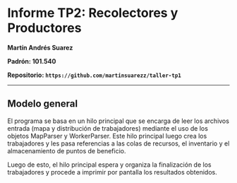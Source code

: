 # Informe TP2: Recolectores y Productores

**Martín Andrés Suarez**

**Padrón: 101.540**

**Repositorio: `https://github.com/martinsuarezz/taller-tp1`**

--------------

## Modelo general

El programa se basa en un hilo principal que se encarga de leer los archivos entrada (mapa y distribución de trabajadores) mediante el uso de los objetos MapParser y WorkerParser. Este hilo principal luego crea los trabajadores y les pasa referencias a las colas de recursos, el inventario y el almacenamiento de puntos de beneficio.

Luego de esto, el hilo principal espera y organiza la finalización de los trabajadores y procede a imprimir por pantalla los resultados obtenidos.
